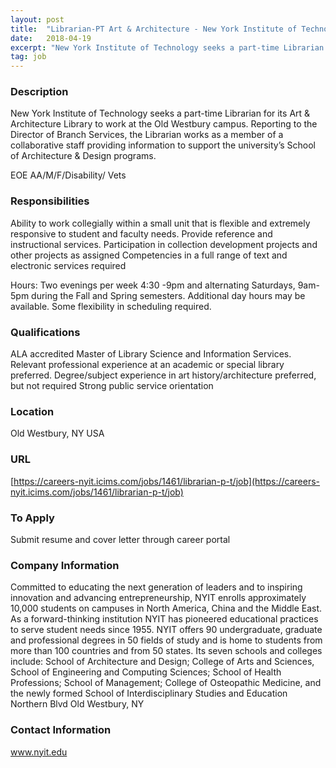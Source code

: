 ```yaml
---
layout: post
title:  "Librarian-PT Art & Architecture - New York Institute of Technology"
date:   2018-04-19
excerpt: "New York Institute of Technology seeks a part-time Librarian for its Art & Architecture Library to work at the Old Westbury campus. Reporting to the Director of Branch Services, the Librarian works as a member of a collaborative staff providing information to support the university’s School of Architecture & Design..."
tag: job
---
```


### Description   

New York Institute of Technology seeks a part-time Librarian for its Art & Architecture Library to work at the Old Westbury campus.  Reporting to the Director of Branch Services, the Librarian works as a member of a collaborative staff providing information to support the university’s School of Architecture & Design programs.


 EOE AA/M/F/Disability/ Vets




### Responsibilities   

Ability to work collegially within a small unit that is flexible and extremely responsive to student and faculty needs.
Provide reference and instructional services.
Participation in collection development projects and other projects as assigned
Competencies in a full range of text and electronic services required

Hours: Two evenings per week 4:30 -9pm and alternating Saturdays, 9am-5pm during the Fall and Spring semesters.
Additional day hours may be available. 
Some flexibility in scheduling required.


### Qualifications   

ALA accredited Master of Library Science and Information Services.
Relevant professional experience at an academic or special library preferred.
Degree/subject experience in art history/architecture preferred, but not required
Strong public service orientation




### Location   

Old Westbury, NY USA


### URL   

[https://careers-nyit.icims.com/jobs/1461/librarian-p-t/job](https://careers-nyit.icims.com/jobs/1461/librarian-p-t/job)

### To Apply   

Submit resume and cover letter through career portal


### Company Information   

Committed to educating the next generation of leaders and to inspiring innovation and advancing entrepreneurship, NYIT enrolls approximately 10,000 students on campuses in North America, China and the Middle East. As a forward-thinking institution NYIT has pioneered educational practices to serve student needs since 1955. NYIT offers 90 undergraduate, graduate and professional degrees in 50 fields of study and is home to students from more than 100 countries and from 50 states. Its seven schools and colleges include: School of Architecture and Design; College of Arts and Sciences, School of Engineering and Computing Sciences; School of Health Professions; School of Management; College of Osteopathic Medicine, and the newly formed School of Interdisciplinary Studies and Education
Northern Blvd
Old Westbury, NY


### Contact Information   

www.nyit.edu

